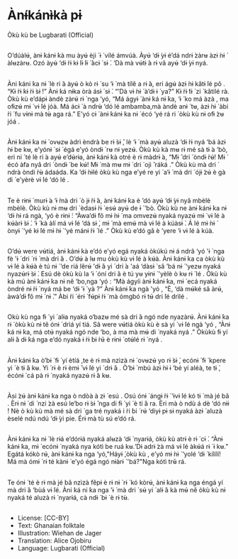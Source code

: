 # Ànɨ́kánɨ̀kà pɨ
Òkù kù be
Lugbarati (Official)

##
O’dúàlʉ́, ànɨ ́kánɨ ́kà mu àyʉ́ èji ́ ɨ ́ vílé
ámvúà. Àyʉ́ ‘dɨ ̀yɨ é’dá ndrɨ ̀zàrʉ àzɨ ́nɨ ́
àlʉzàrʉ. Ozó àyʉ́ ‘dɨ ̀rɨ kɨ ́lɨ ́lɨ ́ ̀àcɨ ́ sɨ ̀. ‘Dà
mà vʉ́tɨ ́à rɨ vǎ ayʉ́ ‘dɨ ̀yɨ nyá.


##
Àni ̀káni ́ka nɨ ̀ lè ri ̌a àyʉ́ ò kò rɨ ̀ su ‘ɨ ́ mà
tílě a rɨ ̌a, eri ágʉ́ àzɨ ́nɨ kǎtɨ ́lé pǒ .
“Kɨ ́rɨ ́kɨ ̀rɨ ̀sɨ ̀!” Ànɨ ́ká nɨka òrà ásɨ ́ sɨ ̀. “’Dà
vɨ ́nɨ ́ à’dɨ ɨ ́ ya?” Kɨ ́rɨ ́tɨ ́ zi ̀ kǎtilé rà.
Òkù kù e’dápɨ àndè zàrʉ́ rɨ ̀ nga ‘yó,
“Má ágyɨ ́ ànɨ ̀ká nɨ ́ka, ‘ɨ ́ ko má àzà ,
ma ofɨzʉ́ mɨ ́ vɨ ́lé jóà. Má ácɨ ́ à ndrʉ̀
‘dó lé ambamba,mà àndè anɨ ́ tʉ,
àzɨ ́nɨ ́ àbi ́ri ́ fu vɨnɨ mà tʉ̀ aga rá.”
E’yó cɨ ́ ànɨ ̀kánɨ ́ka nɨ ́ écó ‘yé rá ri ̀
òkù kù nɨ ofɨ ́zʉ jóá .


##
Ànɨ ̀kánɨ ́ka nɨ ́ ovʉzʉ àdrì èndrà be
rɨ ̀sɨ ̌, lè ‘ɨ ́ mà ayʉ́ aluzà ‘dɨ ̀rɨ nyá ‘bá
àzɨ ́nɨ be kʉ, e’yónɨ ̀ sɨ ̀ égá e’yó òndɨ ́
rʉ nɨ yezʉ́. Òkù kù kà mʉ rɨ mé sà tɨ ́a
‘bò, eri ni ́ té lè ri ́a ayʉ́ e’dʉ́rɨa,
ànɨ ̀kánɨ ̀kà otré è rɨ màdrɨ ̀a, “Mɨ ̂ dri ́
òndɨ ̀rʉ́! Mɨ ́ écó àfa nyǎ dri ́ òndɨ ́ be
kʉ́! Mɨ ́ mà mʉ mɨ ́ dri ́ oji ̌ ráká .”
Òkù kù mà dri ́ ndrà òndi ́rʉ̀ ádaáda.
Ka ’dɨ ́nɨlé òkù kù nga e’yé re yi ́ a‘ɨ ́ mà
dri ́ ójɨ ́zʉ́ è gà di ́ e’yèrè vɨ ́lé ‘dó lé .


##
Te è rɨnɨ ́ murɨ ́a ‘ɨ ́mà dri ́ ò jɨ ̀rɨ ́à,
ànɨ ̀kánɨ ́ka è ’dó ayʉ́ ‘dɨ ̀yɨ nyǎ mbèlè
mbèlè. Òkù kù nɨ mʉ dri ̀ èdasɨ ̀rɨ ̀ esʉ́
ayʉ́ de ɨ ́ ‘bò.
Òkù kù ne ànɨ ̀kánɨ ́ka nɨ ‘dɨ ́nɨ rá ngà,
‘yó è rɨnɨ ́: “Àwa’dɨ ̀fô mɨ ́nɨ ́ ma omvezʉ́
nyaká nyazʉ́ mɨ ́ vɨ ́lé à kʉ́àrɨ ̀sɨ ̀.
‘ɨ ́ kà àlí má vɨ ́lé ‘dà sɨ ̀, mɨ ́ mà emʉ́
mà vɨ ́lé à kúàsɨ ̀. Á lé mɨ ́nɨ ́ ònyɨ ̀ ‘yé
kɨ ̀lé mɨ ́nɨ ́ ‘yé mánɨ ́rɨ ̀ lé .”
Òkù kù e’dó gǎ è ’yere ‘ɨ vɨ ́lé à kúà.


##
O’dʉ́ were vʉ́tiá, ànɨ ̀kánɨ ́kà e’dó e’yó egá nyaká
òkúkú nɨ á ndrâ ‘yó 'ɨ ̀ nga fè 'ɨ ́ dri ́ rɨ ̀ mà dri ̀á . O’dʉ́ à lʉ
mu òkù kù vɨ ́lé à kʉ́à. Ànɨ ̀kánɨ ́ka ca òkù kù vɨ ́lé à kʉ́à è tú
nɨ ́ ‘de riá lêrʉ́ 'dɨ ̀á yi ́ dri ̀a 'aá ‘dàsɨ ̀ sâ ’bá nɨ ́ ‘yezʉ
nyaká nyazʉ́rɨ ̀sɨ ̀. Esú dè òkù kù la ’ɨ ́ óní dri ̀á è tú yʉ
yɨnɨ ́ 'yèlè ò kʉ rɨ ̀ lé .
Òkù kù kà mú ànɨ ̀kánɨ ́ka nɨ ně ‘bo,nga ‘yó : “Mà ágyíi
ànɨ ̀kánɨ ́ka, mɨ ́ ecá nyaká òndré nɨ ́rɨ ̀ nyá má be ‘dɨ 'ɨ ́
yà ?”
Ànɨ ̀kánɨ ́ka ngà 'yó , “È, ‘dà mʉ́ké sǎ àrʉ́, àwà’dɨ ̀fô mɨ ́
nɨ ́.” Àbi ́ri ́ érɨ ́ fʉ́pɨ ́rɨ ́ mà ómgbó rɨ tʉ́ dri ̀lé drìlé .


##
Okù kù nga fɨ ́ yi ́ alɨa nyaká o‘bazʉ
mé sà dri ̌a ngó nde nyazàrʉ́.
Ànɨ ̀kánɨ ́ka rɨ ̀ òkù kù nɨ tě ónɨ ́ drìá yí
tiá.
Sâ were vʉ́tiá òkù kù è sà yi ́ vɨ ́lé ngà
‘yó , “Ànɨ ̀ká nɨ ́ka, má otʉ́ nyaká
ngó nde ‘bo, à ma mà mʉ́ di ́ nyaká
nyá .”
Òkùkù fɨ yí alɨ ́á dɨ ́ká nga e’dó nyaká
ɨ ̀rɨ ́bɨ ́rʉ̌ è rɨnɨ ́ otʉ́lé rɨ ̀ nyá .


##
Ànɨ ̀kánɨ ́ka ò’bɨ ̀ fɨ ́ yí ètíá ,te è rɨ mà
nzìzà nɨ ́ ovʉzʉ́ yo rɨ ̀sɨ ̀, ecónɨ ́ fɨ ́ kpere
yi ́ è tɨ ́á kʉ. Yi ́ rɨ è rɨ èmɨ ̌ vɨ ́lé yi ́ drɨ ́á .
Ò’bɨ ̀ mbú àzɨ ́nɨ ɨ ‘bé yí aléà, te tɨ ́,
écónɨ ́ cá pà rɨ ́ nyaká nyazʉ́ rɨ ̀á kʉ.


##
Àsi ̀zʉ́ ànɨ ̀kánɨ ́ka nga ò ndòà à zɨ ́ esú .
Osú ónɨ ́ ángɨ ́rɨ ́ ‘ɨvɨ ́lé kó tɨ ̀ mà jé bǎ . Èrɨ
nɨ ́ di ́ nzi ̀zà esú le‘bo rɨ ̀sɨ ̌ nga di fɨ ́ yi ́
è ti ́á ra.
Èri mà ò ndù á dè ‘dó nɨɨ ́!
Nè ò kù kù mà mé sà dri ̀ ga tré nyaká
i ̀ri ́bi ́ rʉ́ ‘diyɨ pɨ sɨ nyaká àzɨ ́ aluzà
èselé ndú ndú ‘dɨ ̀yi pie. Érɨ mà tù sú
e’dó rá.


##
Ànɨ ̀kánɨ ́ka nɨ ́ lè rɨá e’dórɨá nyaká
alʉzà ‘dɨ ̀ nyarɨá, òkù kù atrɨ è rɨ ́ cɨ ́.
“Ànɨ ̀kánɨ ́ka, mɨ ́ ecónɨ ́ nyaká nya kótì
be ruá kʉ.‘Dɨ adrɨ ́zà má vɨ ́lé àkʉ́á rɨ ̀ ɨ
kʉ.”
Egátá kókò rʉ́, ànɨ ̀kánɨ ́ka nga
‘yó,"Háyɨ ̀,òkù kù , e’yó mɨ ́nɨ ́ ‘yolé ‘dɨ ̀
kílílí! Má mà ómɨ ̀ rɨ té kànɨ ̀ e’yó égá
ngó nɨàrɨ ̀ 'bá?"Nga kótì trʉ̌ rá.


##
Te ónɨ ́ té è rɨ mà jé bǎ nzìzà fěpɨ è rɨ nɨ ́
rɨ ̀ kó kòrʉ́, ànɨ ̀kánɨ ́ka nga éngá yí mà
dri ̀á ‘bùá vɨ ́lé.
Àni ̀ká ni ́ka nga 'ɨ ́ mà dri ̀ sʉ́ yi ́ alɨ ́á
kà mʉ́ ně òkù kù nɨ nyaká té aluzà rɨ ̀
nyarɨá, cà ndɨ ́ bɨ ̀ è rɨ tʉ̀.


##
* License: [CC-BY]
* Text: Ghanaian folktale
* Illustration: Wiehan de Jager
* Translation: Alice Ojobiru
* Language: Lugbarati (Official)
